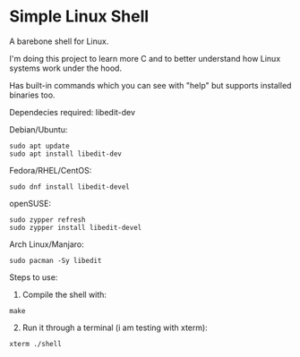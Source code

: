 # Simple Linux Shell

A barebone shell for Linux.

I'm doing this project to learn more C and to better understand how Linux systems work under the hood.

Has built-in commands which you can see with "help" but supports installed binaries too.

Dependecies required: libedit-dev

Debian/Ubuntu:
```
sudo apt update
sudo apt install libedit-dev
```

Fedora/RHEL/CentOS:
```
sudo dnf install libedit-devel
```

openSUSE:
```
sudo zypper refresh
sudo zypper install libedit-devel
```

Arch Linux/Manjaro:
```
sudo pacman -Sy libedit
```

Steps to use:
1. Compile the shell with:
```
make
```
2. Run it through a terminal (i am testing with xterm):
```
xterm ./shell
```
